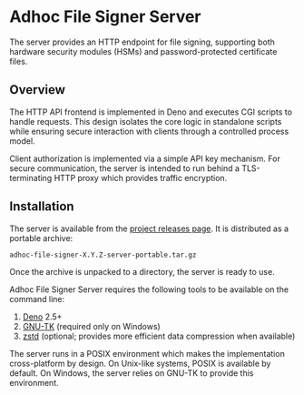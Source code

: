# Adhoc File Signer Server

The server provides an HTTP endpoint for file signing, supporting both hardware security modules (HSMs) and password-protected certificate files.

## Overview

The HTTP API frontend is implemented in Deno and executes CGI scripts to handle requests.
This design isolates the core logic in standalone scripts while ensuring secure interaction with clients through a controlled process model.

Client authorization is implemented via a simple API key mechanism.
For secure communication, the server is intended to run behind a TLS-terminating HTTP proxy which provides traffic encryption.


## Installation

The server is available from the
[project releases page](https://github.com/gapotchenko/adhoc-file-signer/releases).
It is distributed as a portable archive:

```
adhoc-file-signer-X.Y.Z-server-portable.tar.gz
```

Once the archive is unpacked to a directory, the server is ready to use.

Adhoc File Signer Server requires the following tools to be available on the command line:

1. [Deno](https://deno.com/) 2.5+
2. [GNU-TK](https://github.com/gapotchenko/gnu-tk) (required only on Windows)
3. [zstd](https://github.com/facebook/zstd) (optional; provides more efficient data compression when available)

The server runs in a POSIX environment which makes the implementation cross-platform by design.
On Unix-like systems, POSIX is available by default.
On Windows, the server relies on GNU-TK to provide this environment.

